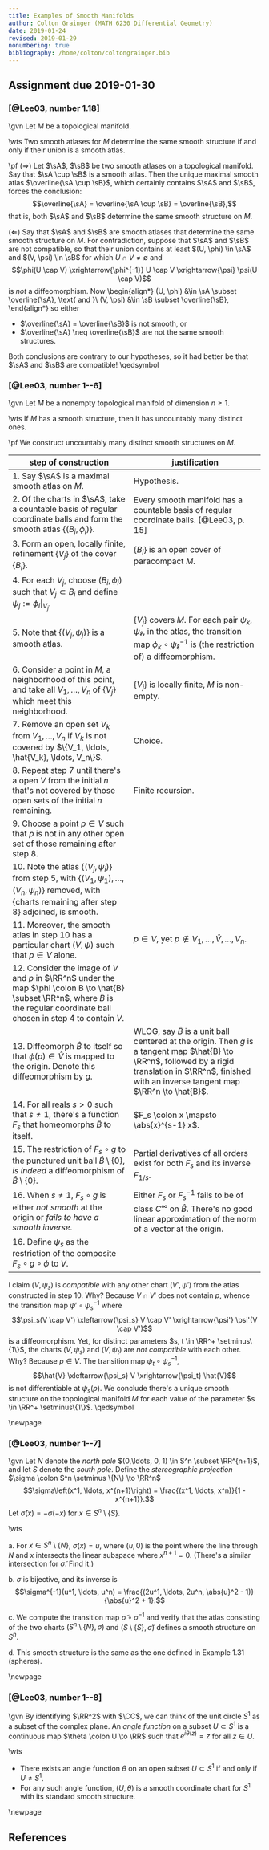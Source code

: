 ```yaml
---
title: Examples of Smooth Manifolds
author: Colton Grainger (MATH 6230 Differential Geometry)
date: 2019-01-24
revised: 2019-01-29
nonumbering: true
bibliography: /home/colton/coltongrainger.bib
---
```


## Assignment due 2019-01-30

### [@Lee03, number 1.18]

\gvn Let $M$ be a topological manifold. 

\wts Two smooth atlases for $M$ determine the same smooth structure if and only if their union is a smooth atlas.

\pf ($\Rightarrow$) Let $\sA$, $\sB$ be two smooth atlases on a topological manifold. Say that $\sA \cup \sB$ is a smooth atlas. Then the unique maximal smooth atlas $\overline{\sA \cup \sB}$, which certainly contains $\sA$ and $\sB$, forces the conclusion: $$\overline{\sA} = \overline{\sA \cup \sB} = \overline{\sB},$$ that is, both $\sA$ and $\sB$ determine the same smooth structure on $M$.

($\Leftarrow$) Say that $\sA$ and $\sB$ are smooth atlases that determine the same smooth structure on $M$. For contradiction, suppose that $\sA$ and $\sB$ are not compatible, so that their union contains at least $(U, \phi) \in \sA$ and $(V, \psi) \in \sB$ for which $U \cap V \neq \emptyset$ and $$\phi(U \cap V) \xrightarrow{\phi^{-1}} U \cap V \xrightarrow{\psi} \psi(U \cap V)$$ is *not* a diffeomorphism. Now 
\begin{align*}
(U, \phi) &\in \sA \subset \overline{\sA}, \text{ and }\\
(V, \psi) &\in \sB \subset \overline{\sB},
\end{align*}
so either 

- $\overline{\sA} = \overline{\sB}$ is not smooth, or 
- $\overline{\sA} \neq \overline{\sB}$ are not the same smooth structures.

Both conclusions are contrary to our hypotheses, so it had better be that $\sA$ and $\sB$ are compatible! \qedsymbol


### [@Lee03, number 1--6]

\gvn Let $M$ be a nonempty topological manifold of dimension $n \ge 1$. 

\wts If $M$ has a smooth structure, then it has uncountably many distinct ones.

\pf We construct uncountably many distinct smooth structures on $M$.

step of construction | justification
--- | ---
1. Say $\sA$ is a maximal smooth atlas on $M$. | Hypothesis.
2. Of the charts in $\sA$, take a countable basis of regular coordinate balls and form the smooth atlas $\{(B_i, \phi_i)\}$. | Every smooth manifold has a countable basis of regular coordinate balls. [@Lee03, p. 15]
3. Form an open, locally finite, refinement $\{V_j\}$ of the cover $\{B_i\}$. | $\{B_i\}$ is an open cover of paracompact $M$.
4. For each $V_j$, choose $(B_i, \phi_i)$ such that $V_j \subset B_i$ and define $\psi_j := \phi_i\lvert_{V_j}$. | 
5. Note that $\{(V_j, \psi_j)\}$ is a smooth atlas. | $\{V_j\}$ covers $M$. For each pair $\psi_k$, $\psi_\ell$, in the atlas, the transition map $\phi_k \circ \psi^{-1}_\ell$ is (the restriction of) a diffeomorphism.
6. Consider a point in $M$, a neighborhood of this point, and take all $V_1, \ldots, V_n$ of $\{V_j\}$ which meet this neighborhood. | $\{V_j\}$ is locally finite, $M$ is non-empty.
7. Remove an open set $V_k$ from $V_1, \ldots, V_n$ if $V_k$ is not covered by $\{V_1, \ldots, \hat{V_k}, \ldots, V_n\}$. | Choice.
8. Repeat step 7 until there's a open $V$ from the initial $n$ that's not covered by those open sets of the initial $n$ remaining. | Finite recursion.
9. Choose a point $p \in V$ such that $p$ is not in any other open set of those remaining after step 8. | 
10. Note the atlas $\{(V_j, \psi_i)\}$ from step 5, with $\{(V_1, \psi_1), \ldots, (V_n, \psi_n)\}$ removed, with $\{\text{charts remaining after step 8}\}$ adjoined, is smooth. |
11. Moreover, the smooth atlas in step 10 has a particular chart $(V, \psi)$ such that $p \in V$ alone. | $p \in V$, yet $p \notin V_1, \ldots, \hat{V}, \ldots, V_n$.
12. Consider the image of $V$ and $p$ in $\RR^n$ under the map $\phi \colon B \to \hat{B} \subset \RR^n$, where $B$ is the regular coordinate ball chosen in step 4 to contain $V$. | 
13. Diffeomorph $\hat{B}$ to itself so that $\phi(p) \in \hat{V}$ is mapped to the origin. Denote this diffeomorphism by $g$. | WLOG, say $\hat{B}$ is a unit ball centered at the origin. Then $g$ is a tangent map $\hat{B} \to \RR^n$, followed by a rigid translation in $\RR^n$, finished with an inverse tangent map $\RR^n \to \hat{B}$.
14. For all reals $s > 0$ such that $s \neq 1$, there's a function $F_s$ that homeomorphs $\hat{B}$ to itself. | $F_s \colon x \mapsto \abs{x}^{s-1} x$.
15. The restriction of $F_s \circ g$ to the punctured unit ball $\hat{B} \setminus \{0\}$, *is indeed* a diffeomorphism of $\hat{B} \setminus \{0\}$. | Partial derivatives of all orders exist for both $F_s$ and its inverse $F_{1/s}$.
16. When $s \neq 1$, $F_s \circ g$ is either *not smooth* at the origin or *fails to have a smooth inverse*. | Either $F_s$ or $F_s^{-1}$ fails to be of class $C^\infty$ on $\hat{B}$. There's no good linear approximation of the norm of a vector at the origin.
16. Define $\psi_s$ as the restriction of the composite $F_s \circ g \circ \phi$ to $V$. | 

I claim $(V, \psi_s)$ is *compatible* with any other chart $(V', \psi')$ from the atlas constructed in step 10. Why? Because $V \cap V'$ does not contain $p$, whence the transition map $\psi' \circ\psi_s^{-1}$ where $$\psi_s(V \cap V') \xleftarrow{\psi_s} V \cap V' \xrightarrow{\psi'} \psi'(V \cap V')$$ is a diffeomorphism. Yet, for distinct parameters $s, t \in \RR^+ \setminus\{1\}$, the charts $(V, \psi_s)$ and $(V, \psi_t)$ are *not compatible* with each other. Why? Because $p \in V$. The transition map $\psi_t \circ\psi_s^{-1}$, $$\hat{V} \xleftarrow{\psi_s} V \xrightarrow{\psi_t} \hat{V}$$ is not differentiable at $\psi_s(p)$. We conclude there's a unique smooth structure on the topological manifold $M$ for each value of the parameter $s \in \RR^+ \setminus\{1\}$. \qedsymbol

\newpage

### [@Lee03, number 1--7]

\gvn Let $N$ denote the *north pole* $(0,\ldots, 0, 1) \in S^n \subset \RR^{n+1}$, and let $S$ denote the *south pole*. Define the *stereographic projection* $\sigma \colon S^n \setminus \{N\} \to \RR^n$ $$\sigma\left(x^1, \ldots, x^{n+1}\right) = \frac{(x^1, \ldots, x^n)}{1 - x^{n+1}}.$$ Let $\tilde{\sigma}(x) = -\sigma(-x)$ for $x \in S^n \setminus \{S\}$.

\wts

a. For $x \in S^n \setminus \{N\}$, $\sigma(x) = u$, where $(u, 0)$ is the point where the line through $N$ and $x$ intersects the linear subspace where $x^{n+1} = 0$. (There's a similar intersection for $\tilde{\sigma}$. Find it.)

b. $\sigma$ is bijective, and its inverse is $$\sigma^{-1}(u^1, \ldots, u^n) = \frac{(2u^1, \ldots, 2u^n, \abs{u}^2 - 1)}{\abs{u}^2 + 1}.$$

c. We compute the transition map $\tilde{\sigma} \circ \sigma^{-1}$ and verify that the atlas consisting of the two charts $(S^n \setminus \{N\}, \sigma)$ and $( S\setminus \{S\}, \tilde{\sigma})$ defines a smooth structure on $S^n$.

d. This smooth structure is the same as the one defined in Example 1.31 (spheres).

\newpage

### [@Lee03, number 1--8]

\gvn By identifying $\RR^2$ with $\CC$, we can think of the unit circle $S^1$ as a subset of the complex plane. An *angle function* on a subset $U \subset S^1$ is a continuous map $\theta \colon U \to \RR$ such that $e^{i\theta(z)} = z$ for all $z \in U$. 

\wts 

- There exists an angle function $\theta$ on an open subset $U \subset S^1$ if and only if $U \neq S^1$. 
- For any such angle function, $(U, \theta)$ is a smooth coordinate chart for $S^1$ with its standard smooth structure.

\newpage 

## References
